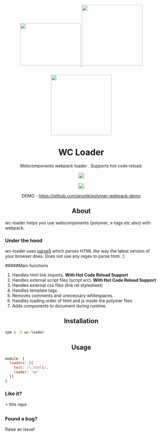<div align="center"> 
  <a href="https://www.polymer-project.org">
    <img width="200" height="140" vspace="30"
    src="https://www.polymer-project.org/images/logos/p-logo.png">
  </a>
    <a href="http://webcomponents.org/">
    <img width="200" height="200"
      src="https://raw.githubusercontent.com/webcomponents/webcomponents-icons/master/logo/logo_512x512.png">
  </a>
  <a href="https://github.com/webpack/webpack">
    <img width="200" height="200" vspace="" hspace="25"
      src="https://worldvectorlogo.com/logos/webpack.svg">
  </a>
  <h1>WC Loader</h1>
  <p>Webcomponents webpack loader . Supports hot code reload.<p>
   <a href="https://gitter.im/aruntk/meteorwebcomponents?utm_source=badge&utm_medium=badge&utm_campaign=pr-badge&utm_content=badge">
    <img
      src="https://badges.gitter.im/Join Chat.svg" height="20">
  </a>
  <p>
   <a href="https://www.paypal.me/arunkumartk">
    <img
      src="https://dantheman827.github.io/images/donate-button.svg" height="20">
  </a>
  </p>
<p> DEMO - <a href="https://github.com/aruntk/polymer-webpack-demo">https://github.com/aruntk/polymer-webpack-demo</a></p>
</div>


<h2 align="center">About</h2>

wc-loader helps you use webcomponents (polymer, x-tags etc also) with webpack.

### Under the hood

wc-loader uses [parse5](https://github.com/inikulin/parse5) which parses HTML the way the latest version of your browser does. 
Does not use any regex to parse html. :)

#####Main functions

1. Handles html link imports. **With Hot Code Reload Support**
2. Handles external script files (script src). **With Hot Code Reload Support**
3. Handles external css files (link rel stylesheet)
4. Handles template tags.
5. Removes comments and unecessary whitespaces.
5. Handles loading order of html and js inside the polymer files
4. Adds components to document during runtime.

<h2 align="center">Installation</h2>

```sh
npm i -D wc-loader
```

<h2 align="center">Usage</h2>

```js
module: {
  loaders: [{
    test: /\.html$/,
    loader: 'wc'
  }]
}
```

### Like it?

:star: this repo

### Found a bug?

Raise an issue!
